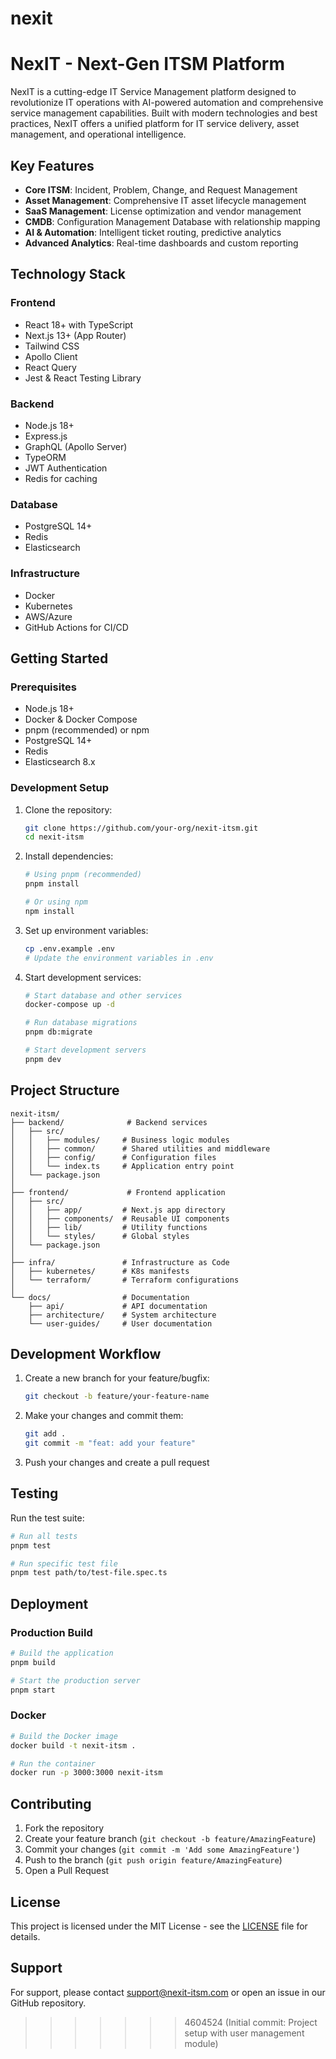 # nexit

# NexIT - Next-Gen ITSM Platform

NexIT is a cutting-edge IT Service Management platform designed to revolutionize IT operations with AI-powered automation and comprehensive service management capabilities. Built with modern technologies and best practices, NexIT offers a unified platform for IT service delivery, asset management, and operational intelligence.

## Key Features

- **Core ITSM**: Incident, Problem, Change, and Request Management
- **Asset Management**: Comprehensive IT asset lifecycle management
- **SaaS Management**: License optimization and vendor management
- **CMDB**: Configuration Management Database with relationship mapping
- **AI & Automation**: Intelligent ticket routing, predictive analytics
- **Advanced Analytics**: Real-time dashboards and custom reporting

## Technology Stack

### Frontend
- React 18+ with TypeScript
- Next.js 13+ (App Router)
- Tailwind CSS
- Apollo Client
- React Query
- Jest & React Testing Library

### Backend
- Node.js 18+
- Express.js
- GraphQL (Apollo Server)
- TypeORM
- JWT Authentication
- Redis for caching

### Database
- PostgreSQL 14+
- Redis
- Elasticsearch

### Infrastructure
- Docker
- Kubernetes
- AWS/Azure
- GitHub Actions for CI/CD

## Getting Started

### Prerequisites

- Node.js 18+
- Docker & Docker Compose
- pnpm (recommended) or npm
- PostgreSQL 14+
- Redis
- Elasticsearch 8.x

### Development Setup

1. Clone the repository:
   ```bash
   git clone https://github.com/your-org/nexit-itsm.git
   cd nexit-itsm
   ```

2. Install dependencies:
   ```bash
   # Using pnpm (recommended)
   pnpm install
   
   # Or using npm
   npm install
   ```

3. Set up environment variables:
   ```bash
   cp .env.example .env
   # Update the environment variables in .env
   ```

4. Start development services:
   ```bash
   # Start database and other services
   docker-compose up -d
   
   # Run database migrations
   pnpm db:migrate
   
   # Start development servers
   pnpm dev
   ```

## Project Structure

```
nexit-itsm/
├── backend/              # Backend services
│   ├── src/
│   │   ├── modules/     # Business logic modules
│   │   ├── common/      # Shared utilities and middleware
│   │   ├── config/      # Configuration files
│   │   └── index.ts     # Application entry point
│   └── package.json
│
├── frontend/             # Frontend application
│   ├── src/
│   │   ├── app/         # Next.js app directory
│   │   ├── components/  # Reusable UI components
│   │   ├── lib/         # Utility functions
│   │   └── styles/      # Global styles
│   └── package.json
│
├── infra/               # Infrastructure as Code
│   ├── kubernetes/      # K8s manifests
│   └── terraform/       # Terraform configurations
│
└── docs/                # Documentation
    ├── api/             # API documentation
    ├── architecture/    # System architecture
    └── user-guides/     # User documentation
```

## Development Workflow

1. Create a new branch for your feature/bugfix:
   ```bash
   git checkout -b feature/your-feature-name
   ```

2. Make your changes and commit them:
   ```bash
   git add .
   git commit -m "feat: add your feature"
   ```

3. Push your changes and create a pull request

## Testing

Run the test suite:
```bash
# Run all tests
pnpm test

# Run specific test file
pnpm test path/to/test-file.spec.ts
```

## Deployment

### Production Build
```bash
# Build the application
pnpm build

# Start the production server
pnpm start
```

### Docker
```bash
# Build the Docker image
docker build -t nexit-itsm .

# Run the container
docker run -p 3000:3000 nexit-itsm
```

## Contributing

1. Fork the repository
2. Create your feature branch (`git checkout -b feature/AmazingFeature`)
3. Commit your changes (`git commit -m 'Add some AmazingFeature'`)
4. Push to the branch (`git push origin feature/AmazingFeature`)
5. Open a Pull Request

## License

This project is licensed under the MIT License - see the [LICENSE](LICENSE) file for details.

## Support

For support, please contact support@nexit-itsm.com or open an issue in our GitHub repository.
>>>>>>> 4604524 (Initial commit: Project setup with user management module)
